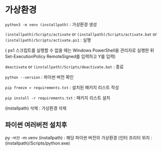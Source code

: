 # 가상환경

`python3 -m venv (installpath)` : 가상환경 생성

`(installpath)/Scripts/activate` or `(installpath)/Scripts/activate.bat` or `(installpath)/Scripts/activate.ps1` : 실행

( ps1 스크립트를 실행할 수 없을 때는 Windows PowerShell을 관리자로 실행한 뒤 Set-ExecutionPolicy RemoteSigned를 입력하고 Y를 입력)

`deactivate` or `(installpath)/Scripts/deactivate.bat` : 종료

`python --version` : 파이썬 버전 확인

`pip freeze > requirements.txt` : 설치된 패키지 리스트 작성

`pip install -r requirements.txt` : 패키지 리스트 설치

(installpath) 삭제 : 가상환경 삭제

## 파이썬 여러버전 설치후

py -`버전` -m venv (installpath) : 해당 파이썬 버전의 가상환경 (인터 프리터 위치 : (installpath)/Scripts/python.exe)
